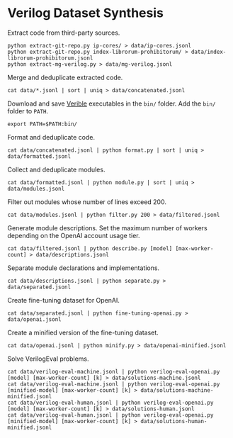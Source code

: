 # Verilog Dataset Synthesis

Extract code from third-party sources.

```console
python extract-git-repo.py ip-cores/ > data/ip-cores.jsonl
python extract-git-repo.py index-librorum-prohibitorum/ > data/index-librorum-prohibitorum.jsonl
python extract-mg-verilog.py > data/mg-verilog.jsonl
```

Merge and deduplicate extracted code.

```console
cat data/*.jsonl | sort | uniq > data/concatenated.jsonl
```

Download and save [Verible](https://github.com/chipsalliance/verible) executables in the ``bin/`` folder. Add the ``bin/`` folder to ``PATH``.

```console
export PATH=$PATH:bin/
```

Format and deduplicate code.

```console
cat data/concatenated.jsonl | python format.py | sort | uniq > data/formatted.jsonl
```

Collect and deduplicate modules.

```console
cat data/formatted.jsonl | python module.py | sort | uniq > data/modules.jsonl
```

Filter out modules whose number of lines exceed 200.

```console
cat data/modules.jsonl | python filter.py 200 > data/filtered.jsonl
```

Generate module descriptions. Set the maximum number of workers depending on the OpenAI account usage tier.

```console
cat data/filtered.jsonl | python describe.py [model] [max-worker-count] > data/descriptions.jsonl
```

Separate module declarations and implementations.

```console
cat data/descriptions.jsonl | python separate.py > data/separated.jsonl
```

Create fine-tuning dataset for OpenAI.

```console
cat data/separated.jsonl | python fine-tuning-openai.py > data/openai.jsonl
```

Create a minified version of the fine-tuning dataset.

```console
cat data/openai.jsonl | python minify.py > data/openai-minified.jsonl
```

Solve VerilogEval problems.

```console
cat data/verilog-eval-machine.jsonl | python verilog-eval-openai.py [model] [max-worker-count] [k] > data/solutions-machine.jsonl
cat data/verilog-eval-machine.jsonl | python verilog-eval-openai.py [minified-model] [max-worker-count] [k] > data/solutions-machine-minified.jsonl
cat data/verilog-eval-human.jsonl | python verilog-eval-openai.py [model] [max-worker-count] [k] > data/solutions-human.jsonl
cat data/verilog-eval-human.jsonl | python verilog-eval-openai.py [minified-model] [max-worker-count] [k] > data/solutions-human-minified.jsonl
```

